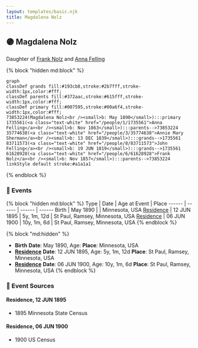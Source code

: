 ```yaml
---
layout: templates/basic.njk
title: Magdalena Nolz
---
```

## 🟣 Magdalena Nolz

Daughter of [Frank Nolz](/people/6/61628928) and [Anna Felling](/people/1/1735561)

{% block "hidden md:block" %}
```mermaid
graph
classDef grands fill:#193cb8,stroke:#2b7fff,stroke-width:1px,color:#fff;
classDef parents fill:#372aac,stroke:#615fff,stroke-width:1px,color:#fff;
classDef primary fill:#007595,stroke:#00a6f4,stroke-width:1px,color:#fff;
73853224(Magdalena Nolz<br /><small>b: May 1890</small>):::primary
1735561(<a class="text-white" href="/people/1/1735561">Anna Felling</a><br /><small>b: Nov 1863</small>):::parents-->73853224
35774638(<a class="text-white" href="/people/3/35774638">Annie Mary Sherman</a><br /><small>b: 13 DEC 1839</small>):::grands-->1735561
83711573(<a class="text-white" href="/people/8/83711573">John Felling</a><br /><small>b: 19 JUN 1819</small>):::grands-->1735561
61628928(<a class="text-white" href="/people/6/61628928">Frank Nolz</a><br /><small>b: Nov 1857</small>):::parents-->73853224
linkStyle default stroke:#a1a1a1
```
{% endblock %}

### 📆 Events

{% block "hidden md:block" %}
Type | Date | Age at Event | Place
------ | ------ | ------ | ------
Birth | May 1890 |  | Minnesota, USA
[Residence](#event-event-0) | 12 JUN 1895 | 5y, 1m, 12d | St Paul, Ramsey, Minnesota, USA
[Residence](#event-event-1) | 06 JUN 1900 | 10y, 1m, 6d | St Paul, Ramsey, Minnesota, USA
{% endblock %}

{% block "md:hidden" %}
- **Birth**
**Date**: May 1890, Age:
**Place**: Minnesota, USA
- **[Residence](#event-event-0)**
**Date**: 12 JUN 1895, Age: 5y, 1m, 12d
**Place**: St Paul, Ramsey, Minnesota, USA
- **[Residence](#event-event-1)**
**Date**: 06 JUN 1900, Age: 10y, 1m, 6d
**Place**: St Paul, Ramsey, Minnesota, USA
{% endblock %}

### 📰 Event Sources

#### <a id="event-event-0"></a> Residence, 12 JUN 1895
* 1895 Minnesota State Census

#### <a id="event-event-1"></a> Residence, 06 JUN 1900
* 1900 US Census
